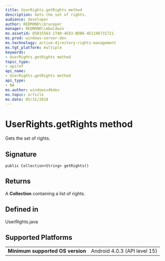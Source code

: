 ```yaml
---
title: UserRights.getRights method
description: Gets the set of rights.
audience: developer
author: REDMOND\\bruceper
manager: REDMOND\\mbaldwin
ms.assetid: D5B15563-27A0-4E83-BDB6-4E1196731721
ms.prod: windows-server-dev
ms.technology: active-directory-rights-management
ms.tgt_platform: multiple
keywords:
- UserRights.getRights method
topic_type:
- apiref
api_name:
- UserRights.getRights method
api_type:
- NA
ms.author: windowssdkdev
ms.topic: article
ms.date: 05/31/2018
---
```


# UserRights.getRights method

Gets the set of rights.

## Signature

``` syntax
public Collection<String> getRights()
```

## Returns

A **Collection** containing a list of rights.

## Defined in

UserRights.java

## Supported Platforms



|                                             |                                         |
|---------------------------------------------|-----------------------------------------|
| **Minimum supported OS version**<br/> | Android 4.0.3 (API level 15)<br/> |



 

 

 





